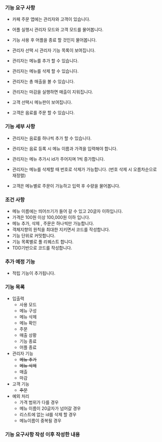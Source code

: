 ### 기능 요구 사항

- 카페 주문 앱에는 관리자와 고객이 있습니다.
- 어플 실행시 관리자 모드와 고객 모드를 물어봅니다.
- 기능 사용 후 어플을 종료 할 것인지 물어봅니다.

- 관리자 선택 시 관리자 기능 목록이 보여집니다.
- 관리자는 메뉴를 추가 할 수 있습니다.
- 관리자는 메뉴를 삭제 할 수 있습니다.
- 관리자는 총 매출을 볼 수 있습니다.
- 관리자는 마감을 실행하면 매출이 지워집니다.

- 고객 선택시 메뉴판이 보여집니다.
- 고객은 음료를 주문 할 수 있습니다.

### 기능 세부 사항

- 관리자는 음료를 하나씩 추가 할 수 있습니다.
- 관리자는 음료 등록 시 메뉴 이름과 가격을 입력해야 합니다.
- 관리자는 메뉴 추가시 id가 주어지며 1씩 증가합니다.
- 관리자는 메뉴를 삭제할 때 번호로 삭제가 가능합니다. (번호 삭제 시 오름차순으로 재정렬)

- 고객은  메뉴별로 주문이 가능하고 입력 후 수량을 물어봅니다.

### 조건 사항

- 메뉴 이름에는 띄어쓰기가 들어 갈 수 있고 20글자 이하입니다.
- 가격은 100원 이상 100,000원 이하 입니다.
- 메뉴 추가, 삭제 , 주문은 하나씩만 가능합니다.
- 객체지향의 원칙을 최대한 지키면서 코드를 작성합니다.
- 기능 단위로 커밋합니다.
- 기능 목록별로 풀 리퀘스트 합니다.
- TDD기반으로 코드를 작성합니다.

### 추가 예정 기능

- 적립 기능이 추가됩니다.

### 기능 목록

- 입출력
    - 사용 모드
    - 메뉴 구성
    - 메뉴 삭제
    - 메뉴 확인
    - 주문
    - 매출 상황
    - 기능 종료
    - 어플 종료
- 관리자 기능
    - ~~메뉴 추가~~
    - ~~메뉴 삭제~~
    - 매출
    - 마감
- 고객 기능
    - ~~주문~~
- 예외 처리
    - 가격 범위가 다를 경우
    - 메뉴 이름이 20글자가 넘어갈 경우
    - 리스트에 없는 id를 삭제 할 경우
    - 메뉴이름이 중복될 경우

### 기능 요구사항 작성 이후 작성한 내용